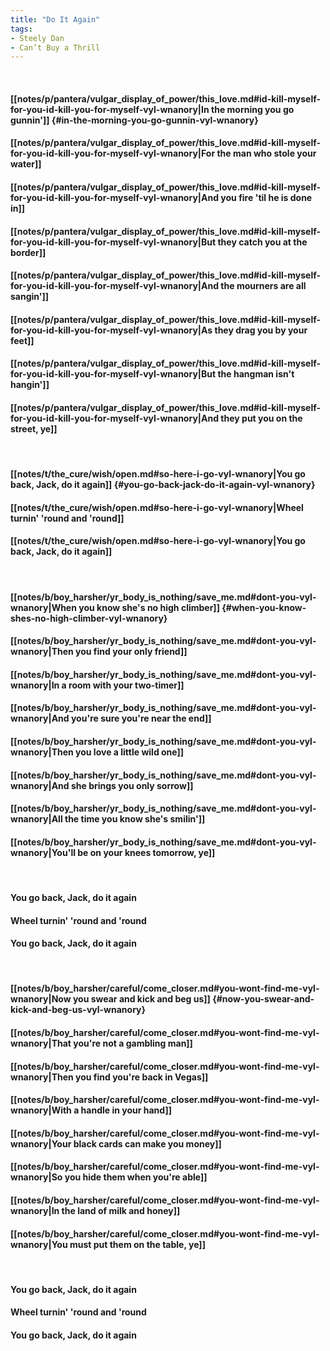```yaml
---
title: "Do It Again"
tags:
- Steely Dan
- Can’t Buy a Thrill
---
```

&nbsp;
#### [[notes/p/pantera/vulgar_display_of_power/this_love.md#id-kill-myself-for-you-id-kill-you-for-myself-vyl-wnanory|In the morning you go gunnin']] {#in-the-morning-you-go-gunnin-vyl-wnanory}
#### [[notes/p/pantera/vulgar_display_of_power/this_love.md#id-kill-myself-for-you-id-kill-you-for-myself-vyl-wnanory|For the man who stole your water]]
#### [[notes/p/pantera/vulgar_display_of_power/this_love.md#id-kill-myself-for-you-id-kill-you-for-myself-vyl-wnanory|And you fire 'til he is done in]]
#### [[notes/p/pantera/vulgar_display_of_power/this_love.md#id-kill-myself-for-you-id-kill-you-for-myself-vyl-wnanory|But they catch you at the border]]
#### [[notes/p/pantera/vulgar_display_of_power/this_love.md#id-kill-myself-for-you-id-kill-you-for-myself-vyl-wnanory|And the mourners are all sangin']]
#### [[notes/p/pantera/vulgar_display_of_power/this_love.md#id-kill-myself-for-you-id-kill-you-for-myself-vyl-wnanory|As they drag you by your feet]]
#### [[notes/p/pantera/vulgar_display_of_power/this_love.md#id-kill-myself-for-you-id-kill-you-for-myself-vyl-wnanory|But the hangman isn't hangin']]
#### [[notes/p/pantera/vulgar_display_of_power/this_love.md#id-kill-myself-for-you-id-kill-you-for-myself-vyl-wnanory|And they put you on the street, ye]]
&nbsp;
#### [[notes/t/the_cure/wish/open.md#so-here-i-go-vyl-wnanory|You go back, Jack, do it again]] {#you-go-back-jack-do-it-again-vyl-wnanory}
#### [[notes/t/the_cure/wish/open.md#so-here-i-go-vyl-wnanory|Wheel turnin' 'round and 'round]]
#### [[notes/t/the_cure/wish/open.md#so-here-i-go-vyl-wnanory|You go back, Jack, do it again]]
&nbsp;
#### [[notes/b/boy_harsher/yr_body_is_nothing/save_me.md#dont-you-vyl-wnanory|When you know she's no high climber]] {#when-you-know-shes-no-high-climber-vyl-wnanory}
#### [[notes/b/boy_harsher/yr_body_is_nothing/save_me.md#dont-you-vyl-wnanory|Then you find your only friend]]
#### [[notes/b/boy_harsher/yr_body_is_nothing/save_me.md#dont-you-vyl-wnanory|In a room with your two-timer]]
#### [[notes/b/boy_harsher/yr_body_is_nothing/save_me.md#dont-you-vyl-wnanory|And you're sure you're near the end]]
#### [[notes/b/boy_harsher/yr_body_is_nothing/save_me.md#dont-you-vyl-wnanory|Then you love a little wild one]]
#### [[notes/b/boy_harsher/yr_body_is_nothing/save_me.md#dont-you-vyl-wnanory|And she brings you only sorrow]]
#### [[notes/b/boy_harsher/yr_body_is_nothing/save_me.md#dont-you-vyl-wnanory|All the time you know she's smilin']]
#### [[notes/b/boy_harsher/yr_body_is_nothing/save_me.md#dont-you-vyl-wnanory|You'll be on your knees tomorrow, ye]]
&nbsp;
#### You go back, Jack, do it again
#### Wheel turnin' 'round and 'round
#### You go back, Jack, do it again
&nbsp;
#### [[notes/b/boy_harsher/careful/come_closer.md#you-wont-find-me-vyl-wnanory|Now you swear and kick and beg us]] {#now-you-swear-and-kick-and-beg-us-vyl-wnanory}
#### [[notes/b/boy_harsher/careful/come_closer.md#you-wont-find-me-vyl-wnanory|That you're not a gambling man]]
#### [[notes/b/boy_harsher/careful/come_closer.md#you-wont-find-me-vyl-wnanory|Then you find you're back in Vegas]]
#### [[notes/b/boy_harsher/careful/come_closer.md#you-wont-find-me-vyl-wnanory|With a handle in your hand]]
#### [[notes/b/boy_harsher/careful/come_closer.md#you-wont-find-me-vyl-wnanory|Your black cards can make you money]]
#### [[notes/b/boy_harsher/careful/come_closer.md#you-wont-find-me-vyl-wnanory|So you hide them when you're able]]
#### [[notes/b/boy_harsher/careful/come_closer.md#you-wont-find-me-vyl-wnanory|In the land of milk and honey]]
#### [[notes/b/boy_harsher/careful/come_closer.md#you-wont-find-me-vyl-wnanory|You must put them on the table, ye]]
&nbsp;
#### You go back, Jack, do it again
#### Wheel turnin' 'round and 'round
#### You go back, Jack, do it again
